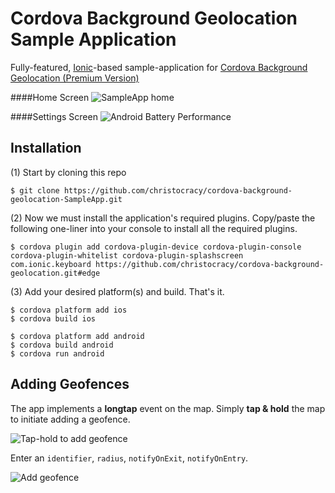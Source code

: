 # Cordova Background Geolocation Sample Application

Fully-featured, [Ionic](http://ionicframework.com/)-based sample-application for [Cordova Background Geolocation  (Premium Version)](http://christocracy.github.io/cordova-background-geolocation/)

####Home Screen
![SampleApp home](https://www.dropbox.com/s/609iibr6ofzoq7p/Screenshot%202015-06-06%2017.05.33.png?dl=1)

####Settings Screen
![Android Battery Performance](https://www.dropbox.com/s/9qif3rvznwkbphd/Screenshot%202015-06-06%2017.12.41.png?dl=1)

## Installation

(1) Start by cloning this repo

```
$ git clone https://github.com/christocracy/cordova-background-geolocation-SampleApp.git
```

(2) Now we must install the application's required plugins.  Copy/paste the following one-liner into your console to install all the required plugins.

```
$ cordova plugin add cordova-plugin-device cordova-plugin-console cordova-plugin-whitelist cordova-plugin-splashscreen com.ionic.keyboard https://github.com/christocracy/cordova-background-geolocation.git#edge
```

(3)  Add your desired platform(s) and build.  That's it.

```
$ cordova platform add ios
$ cordova build ios

$ cordova platform add android
$ cordova build android
$ cordova run android
```

## Adding Geofences

The app implements a **longtap** event on the map.  Simply **tap & hold** the map to initiate adding a geofence.

![Tap-hold to add geofence](https://www.dropbox.com/s/nnmnjdnafdqm0h7/Screenshot%202015-06-06%2012.29.18.png?dl=1)

Enter an `identifier`, `radius`, `notifyOnExit`, `notifyOnEntry`.

![Add geofence](https://www.dropbox.com/s/e5wwhvzzugzv068/Screenshot%202015-06-06%2012.27.36.png?dl=1)

